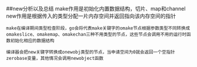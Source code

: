 ##new分析以及总结
    make作用是初始化内置数据结构，切片、map和channel
    new作用是根据传入的类型分配一片内存空间并返回指向该内存空间的指针
    
    make在编译期间类型检查阶段，go会将代表make关键字的omake节点根据参数类型不同转换成
    omakeslice、omakemap、omakechan三种不用类型的节点，这些节点会调用不用的运行时函数初始化相应的数据结构
    
    编译器会把new关键字转换成onewobj类型的节点，当申请空间为0就会返回一个空指针zerobase变量，其他情况会调用newobject函数
    






